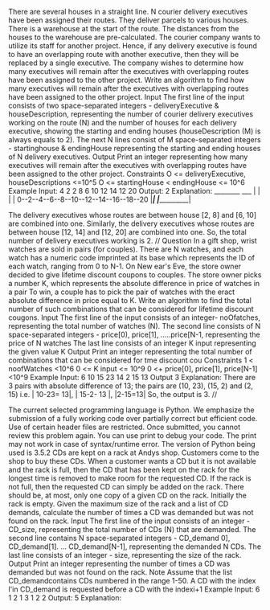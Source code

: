 There are several houses in a straight line. N courier delivery executives have been assigned their routes. They deliver parcels to various houses. There is a warehouse at the start of the route. The distances from the houses to the warehouse are pre-calculated. The courier company wants to utilize its staff for another project. Hence, if any delivery executive is found to have an overlapping route with another executive, then they will be replaced by a single executive. The company wishes to determine how many executives will remain after the executives with overlapping routes have been assigned to the other project.
Write an algorithm to find how many executives will remain after the executives with overlapping routes have been assigned to the other project.
Input
The first line of the input consists of two space-separated integers - deliveryExecutive & houseDescription, representing the number of courier delivery executives working on the route (N) and the number of houses for each delivery executive, showing the starting and ending houses (houseDescription (M) is always equals to 2).
The next N lines consist of M space-separated integers - startinghouse & endingHouse representing the starting and ending houses of N delivery executives.
Output
Print an integer representing how many executives will remain after the executives with overlapping routes have been assigned to the other project.
Constraints
O <= deliveryExecutive, houseDescriptions <=10^5
O <= startingHouse < endingHouse <= 10^6
Example
Input:
4 2
2 8
6 10
12 14
12 20
Output:
2
Explanation:
    ________         ___
   |        |       |   |
0--2--4--6--8--10--12--14--16--18--20
         |_____|    |______________|

The delivery executives whose routes are between house [2, 8] and [6, 10] are combined into one.
Similarly, the delivery executives whose routes are between house [12, 14] and [12, 20] are combined into one.
So, the total number of delivery executives working is 2.
//
Question
In a gift shop, wrist watches are sold in pairs (for couples). There are N watches, and each watch has a numeric code
imprinted at its base which represents the ID of each watch, ranging from 0 to N-1. On New ear's Eve, the store owner
decided to give lifetime discount coupons to couples. The store owner picks a number K, which represents the absolute
difference in price of watches in a pair To win, a couple has to pick the pair of watches with the eract absolute difference in
price equal to K.
Write an algorithm to find the total number of such combinations that can be considered for lifetime discount cougons.
Input
The first line of the input consists of an integer- noOfatches, representing the total number of watches (N).
The second line consists of N space-separated integers - price[0), price[1], .....price[N-1, representing the price of N watches
The last line consists of an integer K input representing the given value K
Output
Print an integer representing the total number of combinations that can be considered for
tme discount cou
Constraints
1 < noofWatches <10^6
0 <= K input <= 10^9
0 <+ price[0], price[1],
price[N-1]<10^9
Example
Input:
6
10 15 23 14 2 15
13
Output
3
Explanation:
There are 3 pairs with absolute difference of 13; the pairs are (10, 23), (15, 2) and (2, 15) i.e. | 10-23= 13|, | 15-2- 13 |, |2-15=13|
So, the output is 3.
//

The current selected programming language is Python. We emphasize the submission of a fully working code over partially correct but efficient code. Use of certain header files are restricted. Once submitted, you cannot review this problem again. You can use print to debug your code. The print may not work in case of syntax/runtime error. The version of Python being used is
3.5.2
CDs are kept on a rack at Andys shop. Customers come to the shop to buy these CDs. When a customer wants a CD but it is not available and the rack is full, then the CD that has been kept on the rack for the longest time is removed to make room for the requested CD. If the rack is not full, then the requested CD can simply be added on the rack. There should be, at most, only one copy of a given CD on the rack. Initially the rack is empty.
Given the maximum size of the rack and a list of CD demands, calculate the number of times a CD was demanded but was not found on the rack.
Input
The first line of the input consists of an integer - CD_size, representing the total number of CDs (N) that are demanded.
The second line contains N space-separated integers - CD_demand 0], CD_demand[1]. ... CD_demand[N-1], representing the demanded N CDs.
The last line consists of an integer - size, representing the size of the rack.
Output
Print an integer representing the number of times a CD was demanded but was not found on the rack.
Note
Assume that the list CD_demandcontains CDs numbered in the range 1-50. A CD with the index l'in CD_demand is requested before a CD with the indexi+1
Example
Input:
6
1 2 1 3 1 2
2
Output:
5
Explanation:
